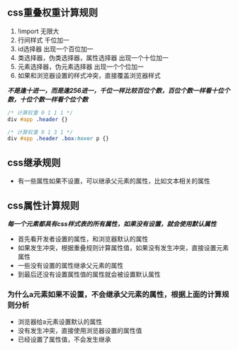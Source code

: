 ## css重叠权重计算规则

1. !import 无限大
2. 行间样式 千位加一
3. id选择器 出现一个百位加一
4. 类选择器，伪类选择器，属性选择器 出现一个十位加一
5. 元素选择器，伪元素选择器 出现一个个位加一
6. 如果和浏览器设置的样式冲突，直接覆盖浏览器样式

***不是逢十进一，而是逢256进一，千位一样比较百位个数，百位个数一样看十位个数，十位个数一样看个位个数***

``` css
/* 计算权重 0 1 1 1 */
div #app .header {}

/* 计算权重 0 1 3 1 */
div #app .header .box:hover p {}
```

## css继承规则

 - 有一些属性如果不设置，可以继承父元素的属性，比如文本相关的属性

## css属性计算规则

***每一个元素都具有css样式表的所有属性，如果没有设置，就会使用默认属性***
 - 首先看开发者设置的属性，和浏览器默认的属性
 - 如果发生冲突，根据重叠规则计算属性值，如果没有发生冲突，直接设置元素属性
 - 一些没有设置的属性继承父元素的属性
 - 到最后还没有设置属性值的属性就会被设置默认属性

### 为什么a元素如果不设置，不会继承父元素的属性，根据上面的计算规则分析

 - 浏览器给a元素设置默认的属性
 - 没有发生冲突，直接使用浏览器设置的属性值
 - 已经设置了属性值，不会发生继承
